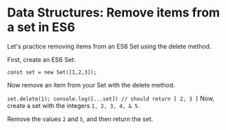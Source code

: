 # Data Structures: Remove items from a set in ES6
Let's practice removing items from an ES6 Set using the delete method.

First, create an ES6 Set:

`const set = new Set([1,2,3]);`

Now remove an item from your Set with the delete method.

`set.delete(1);
console.log([...set]) // should return [ 2, 3 ]`
Now, create a set with the integers `1, 2, 3, 4, & 5`.

Remove the values `2` and `5`, and then return the set.
